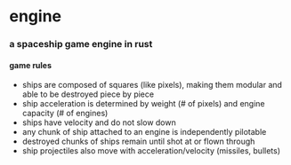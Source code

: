 # engine
### a spaceship game engine in rust

#### game rules
- ships are composed of squares (like pixels), making them modular and able to be destroyed piece by piece
- ship acceleration is determined by weight (# of pixels) and engine capacity (# of engines)
- ships have velocity and do not slow down 
- any chunk of ship attached to an engine is independently pilotable
- destroyed chunks of ships remain until shot at or flown through
- ship projectiles also move with acceleration/velocity (missiles, bullets)
